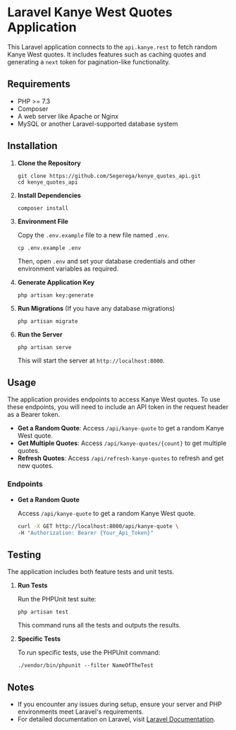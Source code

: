 # Laravel Kanye West Quotes Application

This Laravel application connects to the `api.kanye.rest` to fetch random Kanye West quotes. It includes features such as caching quotes and generating a `next` token for pagination-like functionality.

## Requirements

- PHP >= 7.3
- Composer
- A web server like Apache or Nginx
- MySQL or another Laravel-supported database system

## Installation

1. **Clone the Repository**

    ```
    git clone https://github.com/Segerega/kenye_quotes_api.git
    cd kenye_quotes_api
    ```

2. **Install Dependencies**

    ```
    composer install
    ```

3. **Environment File**

   Copy the `.env.example` file to a new file named `.env`.

    ```
    cp .env.example .env
    ```

   Then, open `.env` and set your database credentials and other environment variables as required.

4. **Generate Application Key**

    ```
    php artisan key:generate
    ```

5. **Run Migrations** (If you have any database migrations)

    ```
    php artisan migrate
    ```

6. **Run the Server**

    ```
    php artisan serve
    ```

   This will start the server at `http://localhost:8000`.

## Usage

The application provides endpoints to access Kanye West quotes. To use these endpoints, you will need to include an API token in the request header as a Bearer token.

- **Get a Random Quote**: Access `/api/kanye-quote` to get a random Kanye West quote.
- **Get Multiple Quotes**: Access `/api/kanye-quotes/{count}` to get multiple quotes.
- **Refresh Quotes**: Access `/api/refresh-kanye-quotes` to refresh and get new quotes.


### Endpoints

- **Get a Random Quote**

  Access `/api/kanye-quote` to get a random Kanye West quote.

  ```bash
  curl -X GET http://localhost:8000/api/kanye-quote \
  -H "Authorization: Bearer {Your_Api_Token}"

## Testing

The application includes both feature tests and unit tests.

1. **Run Tests**

   Run the PHPUnit test suite:

    ```
    php artisan test
    ```

   This command runs all the tests and outputs the results.

2. **Specific Tests**

   To run specific tests, use the PHPUnit command:

    ```
    ./vendor/bin/phpunit --filter NameOfTheTest
    ```

## Notes

- If you encounter any issues during setup, ensure your server and PHP environments meet Laravel's requirements.
- For detailed documentation on Laravel, visit [Laravel Documentation](https://laravel.com/docs).
